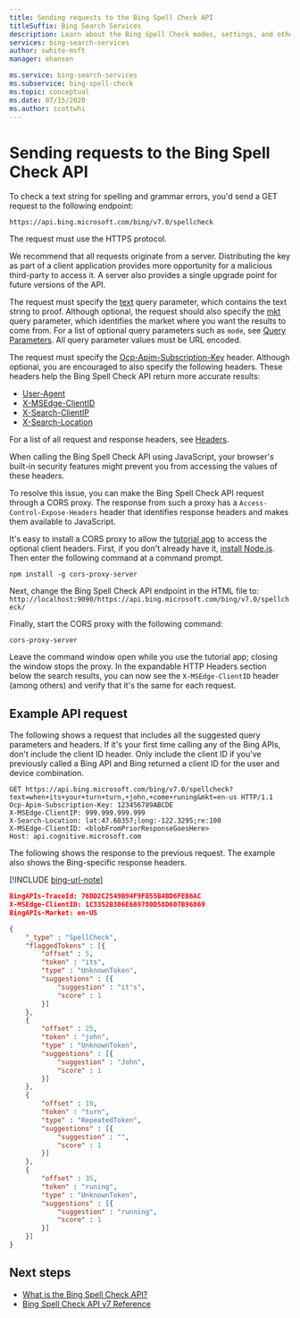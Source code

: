 ```yaml
---
title: Sending requests to the Bing Spell Check API
titleSuffix: Bing Search Services
description: Learn about the Bing Spell Check modes, settings, and other information relating to the API.
services: bing-search-services
author: swhite-msft
manager: ehansen

ms.service: bing-search-services
ms.subservice: bing-spell-check
ms.topic: conceptual
ms.date: 07/15/2020
ms.author: scottwhi
---
```


# Sending requests to the Bing Spell Check API

To check a text string for spelling and grammar errors, you'd send a GET request to the following endpoint:  

```
https://api.bing.microsoft.com/bing/v7.0/spellcheck
```  
  
The request must use the HTTPS protocol.

We recommend that all requests originate from a server. Distributing the key as part of a client application provides more opportunity for a malicious third-party to access it. A server also provides a single upgrade point for future versions of the API.

The request must specify the [text](../reference/query-parameters.md#text) query parameter, which contains the text string to proof. Although optional, the request should also specify the [mkt](../reference/query-parameters.md#mkt) query parameter, which identifies the market where you want the results to come from. For a list of optional query parameters such as `mode`, see [Query Parameters](../reference/query-parameters.md). All query parameter values must be URL encoded.  
  
The request must specify the [Ocp-Apim-Subscription-Key](../reference/headers.md#subscriptionkey) header. Although optional, you are encouraged to also specify the following headers. These headers help the Bing Spell Check API return more accurate results:  
  
-   [User-Agent](../reference/headers.md#useragent)  
-   [X-MSEdge-ClientID](../reference/headers.md#clientid)  
-   [X-Search-ClientIP](../reference/headers.md#clientip)  
-   [X-Search-Location](../reference/headers.md#location)  

For a list of all request and response headers, see [Headers](../reference/headers.md).

When calling the Bing Spell Check API using JavaScript, your browser's built-in security features might prevent you from accessing the values of these headers.

To resolve this issue, you can make the Bing Spell Check API request through a CORS proxy. The response from such a proxy has a `Access-Control-Expose-Headers` header that identifies response headers and makes them available to JavaScript.

It's easy to install a CORS proxy to allow the [tutorial app](../tutorial/spellcheck.md) to access the optional client headers. First, if you don't already have it, [install Node.js](https://nodejs.org/en/download/). Then enter the following command at a command prompt.

```console
npm install -g cors-proxy-server
```

Next, change the Bing Spell Check API endpoint in the HTML file to:
`http://localhost:9090/https://api.bing.microsoft.com/bing/v7.0/spellcheck/`

Finally, start the CORS proxy with the following command:

```console
cors-proxy-server
```

Leave the command window open while you use the tutorial app; closing the window stops the proxy. In the expandable HTTP Headers section below the search results, you can now see the `X-MSEdge-ClientID` header (among others) and verify that it's the same for each request.

## Example API request

The following shows a request that includes all the suggested query parameters and headers. If it's your first time calling any of the Bing APIs, don't include the client ID header. Only include the client ID if you've previously called a Bing API and Bing returned a client ID for the user and device combination. 
  
```http
GET https://api.bing.microsoft.com/bing/v7.0/spellcheck?text=when+its+your+turn+turn,+john,+come+runing&mkt=en-us HTTP/1.1
Ocp-Apim-Subscription-Key: 123456789ABCDE  
X-MSEdge-ClientIP: 999.999.999.999  
X-Search-Location: lat:47.60357;long:-122.3295;re:100  
X-MSEdge-ClientID: <blobFromPriorResponseGoesHere>  
Host: api.cognitive.microsoft.com  
```

The following shows the response to the previous request. The example also shows the Bing-specific response headers.

[!INCLUDE [bing-url-note](../../../includes/bing-url-note.md)]

```json
BingAPIs-TraceId: 76DD2C2549B94F9FB55B4BD6FEB6AC
X-MSEdge-ClientID: 1C3352B306E669780D58D607B96869
BingAPIs-Market: en-US

{  
    "_type" : "SpellCheck",  
    "flaggedTokens" : [{  
        "offset" : 5,  
        "token" : "its",  
        "type" : "UnknownToken",  
        "suggestions" : [{  
            "suggestion" : "it's",  
            "score" : 1  
        }]  
    },  
    {  
        "offset" : 25,  
        "token" : "john",  
        "type" : "UnknownToken",  
        "suggestions" : [{  
            "suggestion" : "John",  
            "score" : 1  
        }]  
    },  
    {  
        "offset" : 19,  
        "token" : "turn",  
        "type" : "RepeatedToken",  
        "suggestions" : [{  
            "suggestion" : "",  
            "score" : 1  
        }]  
    },  
    {  
        "offset" : 35,  
        "token" : "runing",  
        "type" : "UnknownToken",  
        "suggestions" : [{  
            "suggestion" : "running",  
            "score" : 1  
        }]  
    }]  
}  
```  

## Next steps

- [What is the Bing Spell Check API?](../overview.md)
- [Bing Spell Check API v7 Reference](../reference/endpoints.md)
